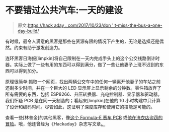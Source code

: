 # 不要错过公共汽车:一天的建设

> 原文:[https://hack aday . com/2017/10/23/don ' t-miss-the-bus-a-one-day-build/](https://hackaday.com/2017/10/23/dont-miss-the-bus-a-one-day-build/)

有时候，最令人满意的黑客是那些在资源有限的情况下产生的，无论是选择还是偶然。约束有助于激发创造力。

连环黑客日海报[limpkin]将自己限制在一天内完成手头上的这个公交线路倒计时器。实际上做了一些有用的东西可以得到满分，做了一些让他妻子上班不迟到的东西可以得到加分。

原理很简单:抓取一个网页，找出两辆公交车中的任何一辆离开他妻子的车站之前还剩多少时间，并在一个巨大的 LED 显示屏上显示剩余的分钟数。零件箱放弃了所有需要的东西，包括 ESP8266、升压转换器、充电控制器、显示器和驱动器。我们怀疑 PCB 是在同一天制造的；看起来[limpkin]在他的 10 小时构建中只计算了设计和编码时间。尽管如此，这证明了深度库存和使用它的技能是可能的。

查看一些[林普金]的其他黑客，像[这个 Formula-E 赛车 PCB](https://hackaday.com/2016/12/16/massive-20-oz-copper-pcb-enables-electric-racing/) 或[他在洗衣店盗窃的冒险](https://hackaday.com/2012/04/30/signal-sniffing-some-laundry-pay-cards/)。哦，他还曾经为《Hackaday》杂志写文章[。](https://hackaday.com/author/mathieustephan/)